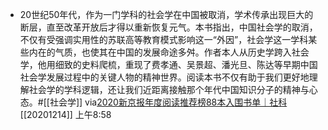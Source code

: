 - 20世纪50年代，作为一门学科的社会学在中国被取消，学术传承出现巨大的断层，直至改革开放后才得以重新恢复元气。本书指出，中国社会学的取消，不仅有受强调实用性的苏联高等教育模式影响这一“外因”，社会学这一学科某些内在的气质，也使其在中国的发展命途多舛。作者本人从历史学跨入社会学，他用细致的史料爬梳，重现了费孝通、吴景超、潘光旦、陈达等早期中国社会学发展过程中的关键人物的精神世界。阅读本书不仅有助于我们更好地理解社会学的学科逻辑，还让我们近距离接触那个年代中国知识分子的精神与心态。#[[社会学]]
via[2020新京报年度阅读推荐榜88本入围书单｜社科](https://mp.weixin.qq.com/s?__biz=MjM5NTUxOTc4Mw==&mid=2650509167&idx=2&sn=bdde643cfbcbc8c61bba02a627f73979&chksm=bef86327898fea311f204ebcafa545d0f15b1050ba926add7f68e06f7ede9ebf2febbe9ed8f2)
[[20201214]] 上午8:58
